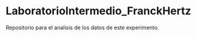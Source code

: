 LaboratorioIntermedio_FranckHertz
=================================

Repositorio para el analisis de los datos de este experimento.
